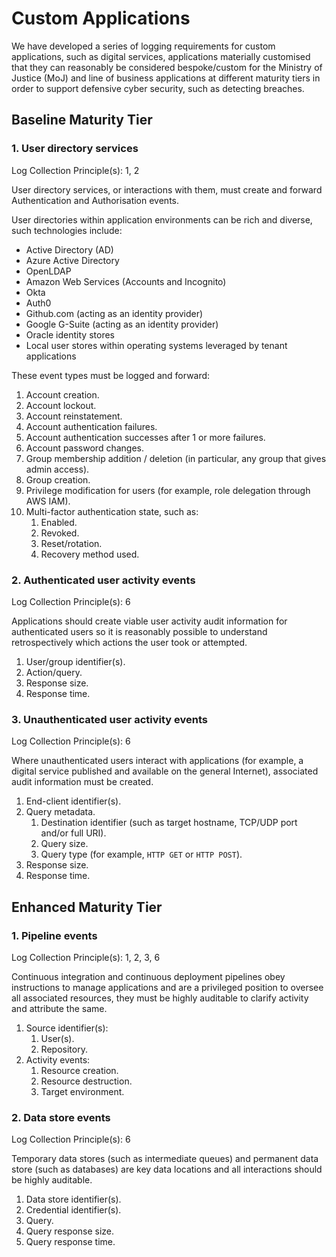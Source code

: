 # Custom Applications

We have developed a series of logging requirements for custom applications, such as digital services, applications materially customised that they can reasonably be considered bespoke/custom for the Ministry of Justice \(MoJ\) and line of business applications at different maturity tiers in order to support defensive cyber security, such as detecting breaches.

## Baseline Maturity Tier

### 1. User directory services

Log Collection Principle\(s\): 1, 2

User directory services, or interactions with them, must create and forward Authentication and Authorisation events.

User directories within application environments can be rich and diverse, such technologies include:

-   Active Directory \(AD\)
-   Azure Active Directory
-   OpenLDAP
-   Amazon Web Services \(Accounts and Incognito\)
-   Okta
-   Auth0
-   Github.com \(acting as an identity provider\)
-   Google G-Suite \(acting as an identity provider\)
-   Oracle identity stores
-   Local user stores within operating systems leveraged by tenant applications

These event types must be logged and forward:

1.  Account creation.
2.  Account lockout.
3.  Account reinstatement.
4.  Account authentication failures.
5.  Account authentication successes after 1 or more failures.
6.  Account password changes.
7.  Group membership addition / deletion \(in particular, any group that gives admin access\).
8.  Group creation.
9.  Privilege modification for users \(for example, role delegation through AWS IAM\).
10. Multi-factor authentication state, such as:
    1.  Enabled.
    2.  Revoked.
    3.  Reset/rotation.
    4.  Recovery method used.

### 2. Authenticated user activity events

Log Collection Principle\(s\): 6

Applications should create viable user activity audit information for authenticated users so it is reasonably possible to understand retrospectively which actions the user took or attempted.

1.  User/group identifier\(s\).
2.  Action/query.
3.  Response size.
4.  Response time.

### 3. Unauthenticated user activity events

Log Collection Principle\(s\): 6

Where unauthenticated users interact with applications \(for example, a digital service published and available on the general Internet\), associated audit information must be created.

1.  End-client identifier\(s\).
2.  Query metadata.
    1.  Destination identifier \(such as target hostname, TCP/UDP port and/or full URI\).
    2.  Query size.
    3.  Query type \(for example, `HTTP GET` or `HTTP POST`\).
3.  Response size.
4.  Response time.

## Enhanced Maturity Tier

### 1. Pipeline events

Log Collection Principle\(s\): 1, 2, 3, 6

Continuous integration and continuous deployment pipelines obey instructions to manage applications and are a privileged position to oversee all associated resources, they must be highly auditable to clarify activity and attribute the same.

1.  Source identifier\(s\):
    1.  User\(s\).
    2.  Repository.
2.  Activity events:
    1.  Resource creation.
    2.  Resource destruction.
    3.  Target environment.

### 2. Data store events

Log Collection Principle\(s\): 6

Temporary data stores \(such as intermediate queues\) and permanent data store \(such as databases\) are key data locations and all interactions should be highly auditable.

1.  Data store identifier\(s\).
2.  Credential identifier\(s\).
3.  Query.
4.  Query response size.
5.  Query response time.
